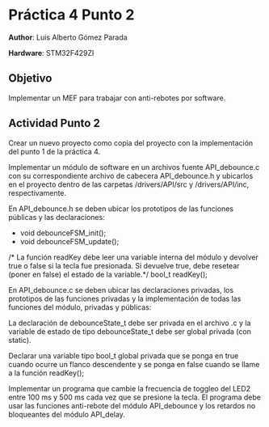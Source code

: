 # Práctica 4 Punto 2

**Author**: Luis Alberto Gómez Parada

**Hardware**: STM32F429ZI

## Objetivo
Implementar un MEF para trabajar con anti-rebotes por software.

## Actividad Punto 2
Crear un nuevo proyecto como copia del proyecto con la implementación del punto 1 de la práctica 4.

Implementar un módulo de software en un archivos fuente API_debounce.c con su correspondiente archivo de cabecera API_debounce.h y ubicarlos en el proyecto dentro de  las carpetas /drivers/API/src y /drivers/API/inc, respectivamente.

En API_debounce.h se deben ubicar los prototipos de las funciones públicas y las declaraciones:

- void debounceFSM_init();
- void debounceFSM_update();

/* La función readKey debe leer una variable interna del módulo y devolver true o false si la tecla fue presionada.  Si devuelve true, debe resetear (poner en false) el estado de la variable.*/
bool_t readKey();

En API_debounce.c se deben ubicar las declaraciones privadas, los prototipos de las funciones privadas y la implementación de todas las funciones del módulo, privadas y públicas:

La declaración de debounceState_t debe ser privada en el archivo .c y la variable de estado de tipo debounceState_t debe ser global privada (con static).

Declarar una variable tipo bool_t global privada que se ponga en true cuando ocurre un flanco descendente y se ponga en false cuando se llame a la función readKey();

Implementar un programa que cambie la frecuencia de toggleo del LED2 entre 100 ms y 500 ms cada vez que se presione la tecla.  El programa debe usar las funciones anti-rebote del módulo API_debounce y los retardos no bloqueantes del módulo API_delay.

